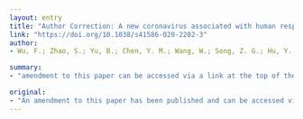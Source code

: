```yaml
---
layout: entry
title: "Author Correction: A new coronavirus associated with human respiratory disease in China (Nature, (2020), 579, 7798, (265-269), 10.1038/s41586-020-2008-3)"
link: "https://doi.org/10.1038/s41586-020-2202-3"
author:
- Wu, F.; Zhao, S.; Yu, B.; Chen, Y. M.; Wang, W.; Song, Z. G.; Hu, Y.; Tao, Z. W.; Tian, J. H.; Pei, Y. Y.; Yuan, M. L.; Zhang, Y. L.; Dai, F. H.; Liu, Y.; Wang, Q. M.; Zheng, J. J.; Xu, L.; Holmes, E. C.; Zhang, Y. Z.

summary:
- "amendment to this paper can be accessed via a link at the top of the paper. An amendment to the paper has been published. The amendment can be found on the page at the bottom of the page. Click here for a copy of the amendment. It is available on the internet."

original:
- "An amendment to this paper has been published and can be accessed via a link at the top of the paper."
---
```


